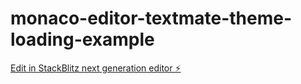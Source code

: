 # monaco-editor-textmate-theme-loading-example

[Edit in StackBlitz next generation editor ⚡️](https://stackblitz.com/~/github.com/relliv/monaco-editor-textmate-theme-loading-example)